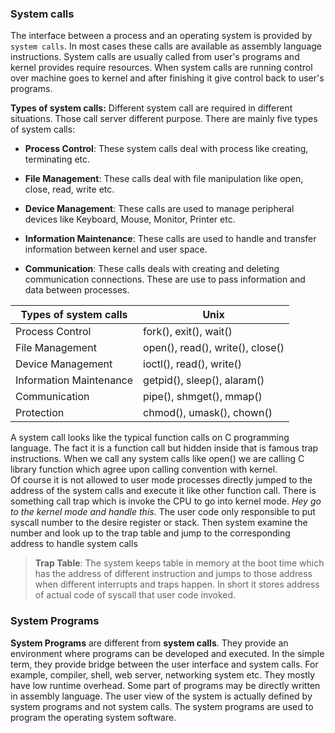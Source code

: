 ### System calls

The interface between a process and an operating system is provided by 
`system calls`. In most cases these calls are available as assembly language
instructions. System calls are usually called from user's programs and kernel
provides require resources. When system calls are running control over machine
goes to kernel and after finishing it give control back to user's programs.

**Types of system calls:**
Different system call are required in different situations. Those call server 
different purpose. There are mainly five types of system calls:

- **Process Control**: These system calls deal with process like creating, 
terminating etc.

- **File Management**: These calls deal with file manipulation like open, close,
read, write etc.

- **Device Management**: These calls are used to manage peripheral devices like 
Keyboard, Mouse, Monitor, Printer etc.

- **Information Maintenance**: These calls are used to handle and transfer 
information between kernel and user space.

- **Communication**: These calls deals with creating and deleting communication
connections. These are use to pass information and data between processes.

| Types of system calls | Unix |
|-----------------------|------|
|Process Control|fork(), exit(), wait()|
|File Management|open(), read(), write(), close()|
|Device Management|ioctl(), read(), write()|
|Information Maintenance|getpid(), sleep(), alaram()|
|Communication|pipe(), shmget(), mmap()|
|Protection| chmod(), umask(), chown()|

A system call looks like the typical function calls on C programming language.
The fact it is a function call but hidden inside that is famous trap 
instructions. When we call any system calls like open() we are calling C 
library function which agree upon calling convention with kernel.\
Of course it is not allowed to user mode processes directly jumped to the
address of the system calls and execute it like other function call. 
There is something call trap which is invoke the CPU to go into kernel mode.
*Hey go to the kernel mode and handle this.* The user code only responsible to put 
syscall number to the desire register or stack. Then system examine the number
and look up to the trap table and jump to the corresponding address to handle
system calls

> **Trap Table**: The system keeps table in memory at the boot time which has
the address of different instruction and jumps to those address when different
interrupts and traps happen. In short it stores address of actual code of 
syscall that user code invoked.

### System Programs
**System Programs** are different from **system calls**. They provide an 
environment where programs can be developed and executed. In the simple term,
they provide bridge between the user interface and system calls. For example,
compiler, shell, web server, networking system etc. They mostly have low
runtime overhead. Some part of programs may be directly written in assembly 
language. The user view of the system is actually defined by system programs
and not system calls. The system programs are used to program the operating
system software. 
